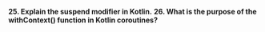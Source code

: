
**25. Explain the suspend modifier in Kotlin.**
**26. What is the purpose of the withContext() function in Kotlin coroutines?**